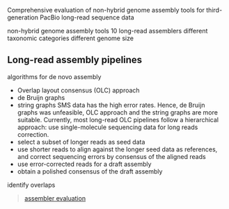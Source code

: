 
Comprehensive evaluation of 
non-hybrid genome assembly tools for 
third-generation PacBio long-read sequence data

non-hybrid genome assembly tools
10 long-read assemblers
different taxonomic categories 
different genome size



## Long-read assembly pipelines
algorithms for de novo assembly 
- Overlap layout consensus (OLC) approach 
- de Bruijn graphs 
- string graphs 
SMS data has the high error rates. Hence, de Bruijn graphs was unfeasible, OLC approach and the string graphs are more suitable.
Currently, most long-read OLC pipelines follow a hierarchical approach: use single-molecule sequencing data for long reads correction. 
- select a subset of longer reads as seed data
- use shorter reads to align against the longer seed data as references, and correct sequencing errors by consensus of the aligned reads
- use error-corrected reads for a draft assembly 
- obtain a polished consensus of the draft assembly

identify overlaps
> [assembler evaluation](https://academic.oup.com/bib/article/20/3/866/4590140)
<!--stackedit_data:
eyJoaXN0b3J5IjpbLTExNTU0MTgyOTUsLTg5NjY2NTc4Miw2Mz
E5NDU0NjEsNzU0ODQzMjgxLDQyMTcwODQyNiwtMTg2MTQ2NDA0
XX0=
-->